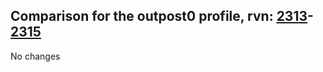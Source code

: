 ## Comparison for the outpost0 profile, rvn: [2313](https://github.com/PRO100KatYT/FortniteProfileRevisions/tree/main/profiles/outpost0/2313%20outpost0.json)-[2315](https://github.com/PRO100KatYT/FortniteProfileRevisions/tree/main/profiles/outpost0/2315%20outpost0.json)

No changes
